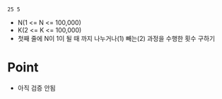 ```
25 5
```
- N(1 <= N <= 100,000)
- K(2 <= K <= 100,000)
- 첫째 줄에 N이 1이 될 때 까지 나누거나(1) 빼는(2) 과정을 수행한 횟수 구하기

# Point
- 아직 검증 안됨
